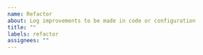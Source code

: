 ```yaml
---
name: Refactor
about: Log improvements to be made in code or configuration
title: ""
labels: refactor
assignees: ""
---
```

